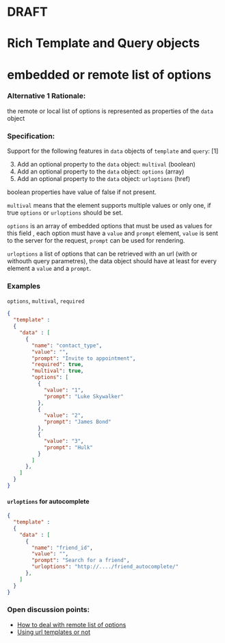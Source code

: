 # DRAFT
# Rich Template and Query objects
# embedded or remote list of options

### Alternative 1 Rationale:
the remote or local list of options is represented as properties of the <code>data</code> object

### Specification:
Support for the following features in <code>data</code> objects of <code>template</code> and <code>query</code>: [1]

3. Add an optional property to the <code>data</code> object: <code>multival</code> (boolean)
4. Add an optional property to the <code>data</code> object: <code>options</code> (array)
5. Add an optional property to the <code>data</code> object: <code>urloptions</code> (href)

boolean properties have value of false if not present.

<code>multival</code> means that the element supports multiple values or only
one, if true <code>options</code> or <code>urloptions</code> should be set.

<code>options</code> is an array of embedded options that must be used as
values for this field , each option must have a <code>value</code> and
<code>prompt</code> element, <code>value</code> is sent to the server for the
request, <code>prompt</code> can be used for rendering.

<code>urloptions</code> a list of options that can be retrieved with an url
(with or withouth query parametres), the data object should have at least for
every element a <code>value</code> and a <code>prompt</code>.

### Examples

<code>options</code>, <code>multival</code>, <code>required</code>

```json
{
  "template" :
  {
    "data" : [
      {
        "name": "contact_type",
        "value": "",
        "prompt": "Invite to appointment",
        "required": true,
        "multival": true,
        "options": [
          {
            "value": "1",
            "prompt": "Luke Skywalker"
          },
          {
            "value": "2",
            "prompt": "James Bond"
          },
          {
            "value": "3",
            "prompt": "Hulk"
          }
        ]
      },
    ]
  }
}
```

#### <code>urloptions</code> for autocomplete

```json
{
  "template" :
  {
    "data" : [
      {
        "name": "friend_id",
        "value": "",
        "prompt": "Search for a friend",
        "urloptions": "http://..../friend_autocomplete/"
      },
    ]
  }
}
```

### Open discussion points:
* [How to deal with remote list of options](rich-template-query-remote-options.md)
* [Using url templates or not](rich-template-query-uritempl-ornot.md)